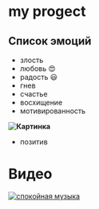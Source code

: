 # my progect
## Список эмоций
* злость
* любовь :heart_eyes:
* радость :smiley:
* гнев
* счастье 
* восхищение
* мотивированность

**![Картинка](https://beautifoto.ru/wp-content/uploads/2019/07/5-7.jpg)**
* позитив


# Видео
[![спокойная музыка](https://avatars.mds.yandex.net/i?id=3e6ea42fd5a392571689b5b8c8ab6df1-5810594-images-thumbs&n=13)](https://yandex.ru/video/preview/6455228766204046099)


